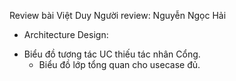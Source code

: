 Review bài Việt Duy
Người review: Nguyễn Ngọc Hải

- Architecture Design: 
+ Biểu đồ tương tác UC thiếu tác nhân Cổng.
  + Biểu đồ lớp tổng quan cho usecase đủ.

